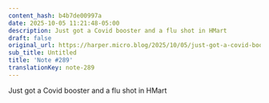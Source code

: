 ```yaml
---
content_hash: b4b7de00997a
date: 2025-10-05 11:21:48-05:00
description: Just got a Covid booster and a flu shot in HMart
draft: false
original_url: https://harper.micro.blog/2025/10/05/just-got-a-covid-booster.html
sub_title: Untitled
title: 'Note #289'
translationKey: note-289
---
```


Just got a Covid booster and a flu shot in HMart